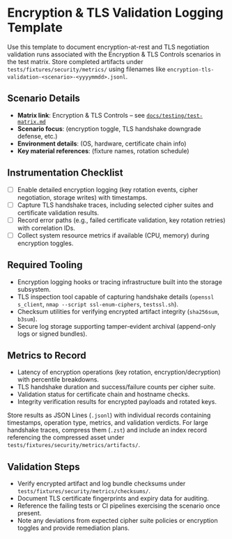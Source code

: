# Encryption & TLS Validation Logging Template

Use this template to document encryption-at-rest and TLS negotiation validation runs associated with the Encryption & TLS Controls scenarios in the test matrix. Store completed artifacts under `tests/fixtures/security/metrics/` using filenames like `encryption-tls-validation-<scenario>-<yyyymmdd>.jsonl`.

## Scenario Details
- **Matrix link**: Encryption & TLS Controls – see [`docs/testing/test-matrix.md`](../test-matrix.md#encryption--tls-controls)
- **Scenario focus**: (encryption toggle, TLS handshake downgrade defense, etc.)
- **Environment details**: (OS, hardware, certificate chain info)
- **Key material references**: (fixture names, rotation schedule)

## Instrumentation Checklist
- [ ] Enable detailed encryption logging (key rotation events, cipher negotiation, storage writes) with timestamps.
- [ ] Capture TLS handshake traces, including selected cipher suites and certificate validation results.
- [ ] Record error paths (e.g., failed certificate validation, key rotation retries) with correlation IDs.
- [ ] Collect system resource metrics if available (CPU, memory) during encryption toggles.

## Required Tooling
- Encryption logging hooks or tracing infrastructure built into the storage subsystem.
- TLS inspection tool capable of capturing handshake details (`openssl s_client`, `nmap --script ssl-enum-ciphers`, `testssl.sh`).
- Checksum utilities for verifying encrypted artifact integrity (`sha256sum`, `b3sum`).
- Secure log storage supporting tamper-evident archival (append-only logs or signed bundles).

## Metrics to Record
- Latency of encryption operations (key rotation, encryption/decryption) with percentile breakdowns.
- TLS handshake duration and success/failure counts per cipher suite.
- Validation status for certificate chain and hostname checks.
- Integrity verification results for encrypted payloads and rotated keys.

Store results as JSON Lines (`.jsonl`) with individual records containing timestamps, operation type, metrics, and validation verdicts. For large handshake traces, compress them (`.zst`) and include an index record referencing the compressed asset under `tests/fixtures/security/metrics/artifacts/`.

## Validation Steps
- Verify encrypted artifact and log bundle checksums under `tests/fixtures/security/metrics/checksums/`.
- Document TLS certificate fingerprints and expiry data for auditing.
- Reference the failing tests or CI pipelines exercising the scenario once present.
- Note any deviations from expected cipher suite policies or encryption toggles and provide remediation plans.
